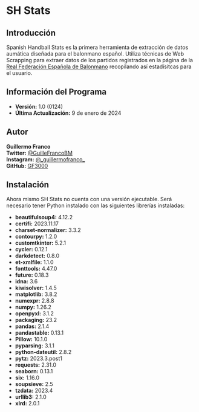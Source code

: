 # SH Stats

## Introducción 
Spanish Handball Stats es la primera herramienta de extracción de datos aumática diseñada para el balonmano español. Utiliza técnicas de Web Scrapping para extraer datos de los partidos registrados en la página de la [Real Federación Española de Balonmano](rfebm.com) recopilando así estadísitcas para el usuario. 

## Información del Programa
- **Versión:** 1.0 (0124)
- **Última Actualización:** 9 de enero de 2024

## Autor
**Guillermo Franco**  
**Twitter:** [@GuilleFrancoBM](https://twitter.com/GuilleFrancoBM)  
**Instagram:** [@\_guillermofranco\_](https://www.instagram.com/_guillermofranco_/)  
**GitHub:** [GF3000](https://github.com/GF3000)  

## Instalación
Ahora mismo SH Stats no cuenta con una versión ejecutable. Será necesario tener Python instalado con las siguientes librerías instaladas:
- **beautifulsoup4:** 4.12.2
- **certifi:** 2023.11.17
- **charset-normalizer:** 3.3.2
- **contourpy:** 1.2.0
- **customtkinter:** 5.2.1
- **cycler:** 0.12.1
- **darkdetect:** 0.8.0
- **et-xmlfile:** 1.1.0
- **fonttools:** 4.47.0
- **future:** 0.18.3
- **idna:** 3.6
- **kiwisolver:** 1.4.5
- **matplotlib:** 3.8.2
- **numexpr:** 2.8.8
- **numpy:** 1.26.2
- **openpyxl:** 3.1.2
- **packaging:** 23.2
- **pandas:** 2.1.4
- **pandastable:** 0.13.1
- **Pillow:** 10.1.0
- **pyparsing:** 3.1.1
- **python-dateutil:** 2.8.2
- **pytz:** 2023.3.post1
- **requests:** 2.31.0
- **seaborn:** 0.13.1
- **six:** 1.16.0
- **soupsieve:** 2.5
- **tzdata:** 2023.4
- **urllib3:** 2.1.0
- **xlrd:** 2.0.1
